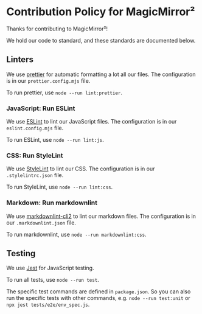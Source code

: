 # Contribution Policy for MagicMirror²

Thanks for contributing to MagicMirror²!

We hold our code to standard, and these standards are documented below.

## Linters

We use [prettier](https://prettier.io/) for automatic formatting a lot all our files. The configuration is in our `prettier.config.mjs` file.

To run prettier, use `node --run lint:prettier`.

### JavaScript: Run ESLint

We use [ESLint](https://eslint.org) to lint our JavaScript files. The configuration is in our `eslint.config.mjs` file.

To run ESLint, use `node --run lint:js`.

### CSS: Run StyleLint

We use [StyleLint](https://stylelint.io) to lint our CSS. The configuration is in our `.stylelintrc.json` file.

To run StyleLint, use `node --run lint:css`.

### Markdown: Run markdownlint

We use [markdownlint-cli2](https://github.com/DavidAnson/markdownlint-cli2) to lint our markdown files. The configuration is in our `.markdownlint.json` file.

To run markdownlint, use `node --run markdownlint:css`.

## Testing

We use [Jest](https://jestjs.io) for JavaScript testing.

To run all tests, use `node --run test`.

The specific test commands are defined in `package.json`.
So you can also run the specific tests with other commands, e.g. `node --run test:unit` or `npx jest tests/e2e/env_spec.js`.
